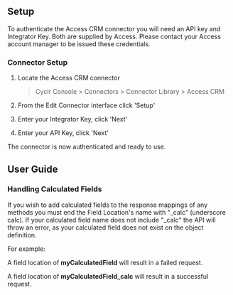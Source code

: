 
## Setup

To authenticate the Access CRM connector you will need an API key and Integrator Key. Both are supplied by Access. Please contact your Access account manager to be issued these credentials.

### Connector Setup

1. Locate the Access CRM connector

   > Cyclr Console > Connectors > Connector Library > Access CRM

2. From the Edit Connector interface click 'Setup'

3. Enter your Integrator Key, click 'Next'

4. Enter your API Key, click 'Next'

The connector is now authenticated and ready to use.

## User Guide

### Handling Calculated Fields

If you wish to add calculated fields to the response mappings of any methods you must end the Field Location's name with "\_calc" (underscore calc). If your calculated field name does not include "\_calc" the API will throw an error, as your calculated field does not exist on the object definition.

For example:

A field location of **myCalculatedField** will result in a failed request.

A field location of **myCalculatedField_calc** will result in a successful request.
